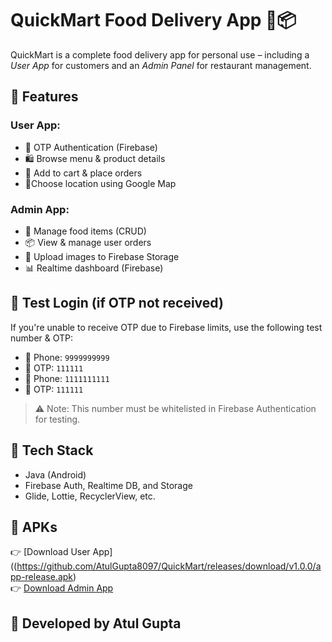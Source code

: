 # QuickMart Food Delivery App 🍔📦

QuickMart is a complete food delivery app for personal use – including a *User App* for customers and an *Admin Panel* for restaurant management.

## 🚀 Features

### User App:
- 🔐 OTP Authentication (Firebase)
- 🛍 Browse menu & product details
- 🛒 Add to cart & place orders
- 📍Choose location using Google Map

### Admin App:
- 🧾 Manage food items (CRUD)
- 📦 View & manage user orders
- 📸 Upload images to Firebase Storage
- 📊 Realtime dashboard (Firebase)

## 📲 Test Login (if OTP not received)
If you're unable to receive OTP due to Firebase limits, use the following test number & OTP:

- 📱 Phone: `9999999999`  
- 🔑 OTP: `111111`
- 📱 Phone: `1111111111`  
- 🔑 OTP: `111111`
 

> ⚠️ Note: This number must be whitelisted in Firebase Authentication for testing.

## 🧱 Tech Stack
- Java (Android)
- Firebase Auth, Realtime DB, and Storage
- Glide, Lottie, RecyclerView, etc.

## 🔗 APKs
👉 [Download User App]((https://github.com/AtulGupta8097/QuickMart/releases/download/v1.0.0/app-release.apk)  
👉 [Download Admin App](https://github.com/AtulGupta8097/QuickMart/releases/download/v1.0.0-admin/app-debug.apk)

## 🔐 Developed by Atul Gupta
